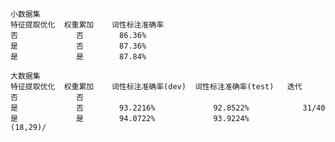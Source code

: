     小数据集
    特征提取优化  权重累加    词性标注准确率
    否             否        86.36%
    是             否        87.36%
    是             是        87.84%
    
    大数据集
    特征提取优化  权重累加    词性标注准确率(dev)  词性标注准确率(test)   迭代  
    否             否        
    是             否        93.2216%             92.8522%            31/40
    是             是        94.0722%             93.9224%            (18,29)/

